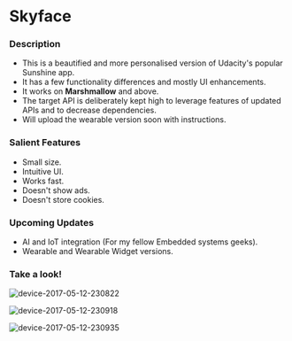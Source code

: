 # Skyface

### Description
* This is a beautified and more personalised version of Udacity's popular Sunshine app. 
* It has a few functionality differences and mostly UI enhancements.
* It works on **Marshmallow** and above.
* The target API is deliberately kept high to leverage features of updated APIs and to decrease dependencies.
* Will upload the wearable version soon with instructions.

### Salient Features
* Small size.
* Intuitive UI.
* Works fast.
* Doesn't show ads. 
* Doesn't store cookies.

### Upcoming Updates
* AI and IoT integration (For my fellow Embedded systems geeks).
* Wearable and Wearable Widget versions.

### Take a look!
![device-2017-05-12-230822](https://cloud.githubusercontent.com/assets/9863448/26037392/61def5de-390f-11e7-8c1c-4c8dd3638cde.png)

![device-2017-05-12-230918](https://cloud.githubusercontent.com/assets/9863448/26037398/763df426-390f-11e7-9580-729adf877bd6.png)

![device-2017-05-12-230935](https://cloud.githubusercontent.com/assets/9863448/26037404/9a91eb70-390f-11e7-964f-a594754b30f8.png)
